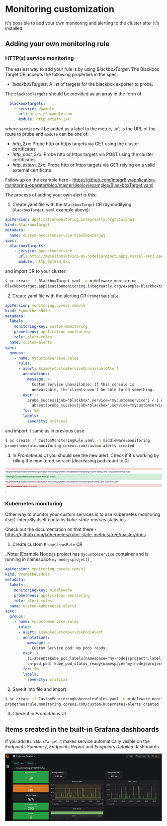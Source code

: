 # Monitoring customization

It's possible to add your own monitoring and alerting to the cluster after it's installed.

## Adding your own monitoring rule

### HTTP(s) service monitoring

The easiest way to add your rule is by using *BlackboxTarget*. The Blackbox Target CR accepts the following properties in the spec:

* *blackboxTargets*: A list of targets for the blackbox exporter to probe.

The `blackboxTargets` should be provided as an array in the form of:

```yaml
  blackboxTargets:
    - service: example
      url: https://example.com
      module: http_extern_2xx
```

where `service` will be added as a label to the metric, `url` is the URL of the route to probe and `module` can be one of:

* *http_2xx*: Probe http or https targets via GET using the cluster certificates
* *http_post_2xx*: Probe http or https targets via POST using the cluster certificates
* *http_extern_2xx*: Probe http or https targets via GET relying on a valid external certificate

Follow up on the example here - https://github.com/integr8ly/application-monitoring-operator/blob/master/deploy/examples/BlackboxTarget.yaml

The process of adding your own alert is this:

1) Create yaml file with the `BlackboxTarget` CR (by modifying `BlackboxTarget.yaml` example above):

```yaml
apiVersion: applicationmonitoring.integreatly.org/v1alpha1
kind: BlackboxTarget
metadata:
  name: custom-mycustomservice-blackboxtarget
spec:
  blackboxTargets:
    - service: mycustomservice
      url: http://mycustomservice-my-nodejsproject.apps.vsazel-a4c3.open.redhat.com/  #replace with your service
      module: http_extern_2xx
```

and import CR to your cluster:

```bash
$ oc create -f BlackboxTarget.yaml -n middleware-monitoring
blackboxtarget.applicationmonitoring.integreatly.org/example-blackboxtarget created
```

2) Create yaml file with the alerting CR `PrometheusRule`. 

```yaml
apiVersion: monitoring.coreos.com/v1
kind: PrometheusRule
metadata: 
  labels:
    monitoring-key: custom-monitoring
    prometheus: application-monitoring
    role: alert-rules
  name: custom-alerts
spec:   
  groups: 
    - name: mycustomservice.rules
      rules: 
      - alert: ExampleCustomServiceUnavailableAlert
        annotations:
          message: >-
            Custom Service unavailable: If this console is
            unavailable, the clients won't be able to do something.
        expr: >
          probe_success{job="blackbox",service="mycustomservice"} < 1 or
            absent(probe_success{job="blackbox",service="mycustomservice"})
        for: 5m
        labels:
          severity: critical
```
and import it same as in previous case

```bash
$ oc create -f CustomMonitoringRule.yaml -n middleware-monitoring
prometheusrule.monitoring.coreos.com/custom-alerts created
```

3) In *Prometheus* UI you should see the new alert. Check if it's working by killing the monitored service (decreasing pod count to 0).

![Prometheus alert](prometheus-alert-working.png).


### Kubernetes monitoring

Other way to monitor your custom services is to use Kubernetes monitoring itself. Integr8ly itself contains *kube-state-metrics* statistics.

Check out the documentation on that there - https://github.com/kubernetes/kube-state-metrics/tree/master/docs

1) Create custom `PrometheusRule` CR 

_Note: (Example Node.js project has `mycustomservice` container and is running in namespace `my-nodejsproject`) _

```yaml
apiVersion: monitoring.coreos.com/v1
kind: PrometheusRule
metadata: 
  labels:
    monitoring-key: middleware
    prometheus: application-monitoring
    role: alert-rules
  name: custom-kubernetes-alerts
spec:   
  groups: 
    - name: mycustomservice.rules
      rules: 
      - alert: ExampleCustomServicePodsAlert
        annotations:
          message: >-
            Custom Service pod: No pods ready.
        expr: >
          (1-absent(kube_pod_labels{namespace="my-nodejsproject",label_deploymentconfig="mycustomservice"} * 
          on(pod,pod) kube_pod_status_ready{namespace="my-nodejsproject", condition="true"}))
        for: 5m
        labels:
          severity: critical   
```
2) Save it into file and import

```bash
$ oc create -f CustomMonitoringKubernetesRules.yaml -n middleware-monitoring
prometheusrule.monitoring.coreos.com/custom-kubernetes-alerts created
```

3) Check it in *Prometheus* UI

## Items created in the built-in Grafana dashboards

If you add `BlackboxTarget` it makes service automatically visible on the *Endpoints Summary*, *Endpoints Report* and *Endpoints Detailed* dashboards.

![Endpoints Detailed Graphana Dashboard](grafana-endpoints-detailed.png)